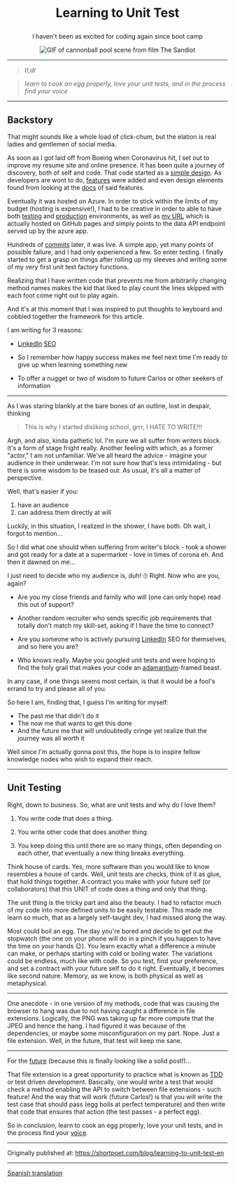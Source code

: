 # <p align="center">Learning to Unit Test</p>

<p align="center">
    I haven't been as excited for coding again since boot camp
</p>

<p align="center">
    <img alt="GIF of cannonball pool scene from film The Sandlot" src="https://media.giphy.com/media/3ohzdLFxnwyFeNhtTO/giphy.gif" />
</p>


---

> *tl;dr*

> *learn to cook an egg properly, love your unit tests, and in the process find your voice*

---

## Backstory

That might sounds like a whole load of click-chum, but the elation is real ladies and gentlemen of social media.

As soon as I got laid off from Boeing when Coronavirus hit, I set out to improve my resume site and online presence.  It has been quite a journey of discovery, both of self and code. That code started as a [simple design](https://codeburst.io/how-i-created-seo-friendly-portfolio-cv-website-and-hosted-it-on-github-d5c4da43cf2f). As developers are wont to do, [features](https://dev.to/amruthpillai/ever-dreamed-of-a-free-and-open-source-resume-builder-that-doesn-t-store-your-data-meet-reactive-resume-1dpl) were added and even design elements found from looking at the [docs](https://html2canvas.hertzen.com/) of said features.

Eventually it was hosted on Azure. In order to stick within the limits of my budget (hosting is expensive!), I had to be creative in order to able to have both [testing](https://https://shortpoet-test.azurewebsites.net/) and [production](https://shortpoet.azurewebsites.net/) environments, as well as [my URL](https://shortpoet.com) which is actually hosted on GitHub pages and simply points to the data API endpoint served up by the azure app.

Hundreds of [commits](https://github.com/shortpoet/Shortpoet/commits/dev) later, it was live.  A simple app, yet many points of possible failure, and I had only experienced a few. So enter testing. I finally started to get a grasp on things after rolling up my sleeves and writing some of my very first unit test factory functions.

Realizing that I have written code that prevents me from arbitrarily changing method names makes the kid that liked to play count the lines skipped with each foot come right out to play again.

And it's at this moment that I was inspired to put thoughts to keyboard and cobbled together the framework for this article.

I am writing for 3 reasons:

- [LinkedIn](https://www.linkedin.com/in/carlos-soriano-49aaa97/) [SEO](https://en.wikipedia.org/wiki/Search_engine_optimization)

- So I remember how happy success makes me feel next time I'm ready to give up when learning something new

- To offer a nugget or two of wisdom to future Carlos or other seekers of information

---

As I was staring blankly at the bare bones of an outline, lost in despair, thinking

> This is why I started disliking school, grrr, I HATE TO WRITE!!!

Argh, and also, kinda pathetic lol.  I'm sure we all suffer from writers block. It's a form of stage fright really. Another feeling with which, as a former "actor," I am not unfamiliar. We've all heard the advice - imagine your audience in their underwear.  I'm not sure how that's less intimidating - but there is some wisdom to be teased out. As usual, it's all a matter of perspective.

Well, that's easier if you:

1) have an audience
2) can address them directly at will

Luckily, in this situation, I realized in the shower, I have both.  Oh wait, I forgot to mention...

So I did what one should when suffering from writer's block - took a shower and got ready for a date at a supermarket - love in times of corona eh. And then it dawned on me...

I just need to decide who my audience is, duh! 🙄 Right. Now who are you, again?

- Are you my close friends and family who will (one can only hope) read this out of support?

- Another random recruiter who sends specific job requirements that totally don't match my skill-set, asking if I have the time to connect?

- Are you someone who is actively pursuing [LinkedIn](https://www.linkedin.com/in/carlos-soriano-49aaa97/) SEO for themselves, and so here you are?

- Who knows really. Maybe you googled unit tests and were hoping to find the holy grail that makes your code an [adamantium](https://en.wikipedia.org/wiki/Adamantium)-framed beast.

In any case, if one things seems most certain, is that it would be a fool's errand to try and please all of you.

So here I am, finding that, I guess I'm writing for myself:

- The past me that didn't do it
- The now me that wants to get this done
- And the future me that will undoubtedly cringe yet realize that the journey was all worth it

Well since I'm actually gonna post this, the hope is to inspire fellow knowledge nodes who wish to expand their reach.

---

## Unit Testing

Right, down to business. So, what are unit tests and why do I love them?

1) You write code that does a thing. 

2) You write other code that does another thing. 

3) You keep doing this until there are so many things, often depending on each other, that eventually a new thing breaks everything.

Think house of cards. Yes, more software than you would like to know resembles a house of cards. Well, unit tests are checks, think of it as glue, that hold things together. A contract you make with your future self (or collaborators) that this UNIT of code does a thing and only that thing.

The unit thing is the tricky part and also the beauty. I had to refactor much of my code into more defined units to be easily testable. This made me learn so much, that as a largely self-taught dev, I had missed along the way.

Most could boil an egg. The day you're bored and decide to get out the stopwatch (the one on your phone will do in a pinch if you happen to have the time on your hands 😉). You learn exactly what a difference a minute can make, or perhaps starting with cold or boiling water. The variations could be endless, much like with code. So you test, find your preference, and set a contract with your future self to do it right. Eventually, it becomes like second nature. Memory, as we know, is both physical as well as metaphysical.

---

One anecdote - in one version of my methods, code that was causing the browser to hang was due to not having caught a difference in file extensions. Logically, the PNG was taking up far more compute that the JPEG and hence the hang. I had figured it was because of the dependencies, or maybe some misconfiguration on my part. Nope. Just a file extension. Well, in the future, that test will keep me sane.

---

For the [future](https://www.shortpoet.com) (because this is finally looking like a solid post!)...

That file extension is a great opportunity to practice what is known as [TDD](https://en.wikipedia.org/wiki/Test-driven_development) or test driven development.  Basically, one would write a test that would check a method enabling the API to switch between file extensions - such feature! And the way that will work (future Carlos!) is that you will write the test case that should pass (egg boils at perfect temperature) and then write that code that ensures that action (the test passes - a perfect egg).

So in conclusion, learn to cook an egg properly, love your unit tests, and in the process find your [voice](https://www.shortpoet.com/blog).

--- 

Originally published at: 
https://shortpoet.com/blog/learning-to-unit-test-en

---

[Spanish translation](https://shortpoet.com/blog/learning-to-unit-test-es)